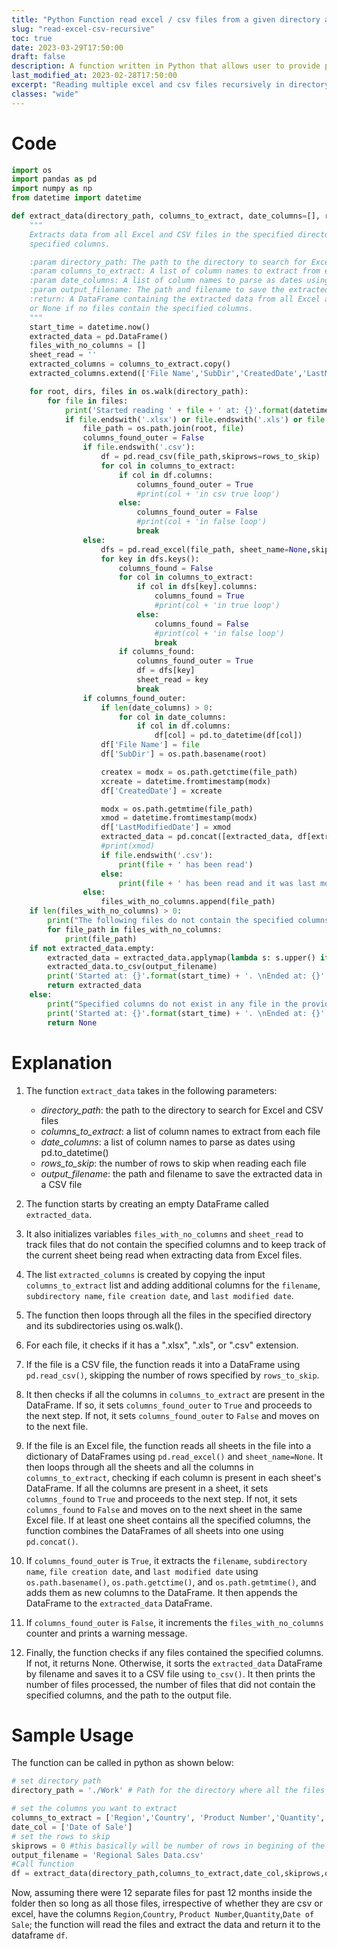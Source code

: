 ```yaml
---
title: "Python Function read excel / csv files from a given directory and its subdirectories"
slug: "read-excel-csv-recursive"
toc: true
date: 2023-03-29T17:50:00
draft: false
description: A function written in Python that allows user to provide parameters and then checks all excel and csv files to extract data where conditions are met.
last_modified_at: 2023-02-28T17:50:00
excerpt: "Reading multiple excel and csv files recursively in directory and subdirectories"
classes: "wide"
---
```


# Code

```python
import os
import pandas as pd
import numpy as np
from datetime import datetime 

def extract_data(directory_path, columns_to_extract, date_columns=[], rows_to_skip=0, output_filename='output.csv'):
    """
    Extracts data from all Excel and CSV files in the specified directory and its subdirectories that contain all the
    specified columns.

    :param directory_path: The path to the directory to search for Excel and CSV files.
    :param columns_to_extract: A list of column names to extract from each file.
    :param date_columns: A list of column names to parse as dates using pd.to_datetime().
    :param output_filename: The path and filename to save the extracted data in a csv
    :return: A DataFrame containing the extracted data from all Excel and CSV files that contain the specified columns,
    or None if no files contain the specified columns.
    """
    start_time = datetime.now()
    extracted_data = pd.DataFrame()
    files_with_no_columns = []
    sheet_read = ''
    extracted_columns = columns_to_extract.copy()
    extracted_columns.extend(['File Name','SubDir','CreatedDate','LastModifiedDate'])

    for root, dirs, files in os.walk(directory_path):
        for file in files:
            print('Started reading ' + file + ' at: {}'.format(datetime.now()) + ' ...')
            if file.endswith('.xlsx') or file.endswith('.xls') or file.endswith('.csv'):
                file_path = os.path.join(root, file)
                columns_found_outer = False
                if file.endswith('.csv'):
                    df = pd.read_csv(file_path,skiprows=rows_to_skip)
                    for col in columns_to_extract:
                        if col in df.columns:
                            columns_found_outer = True
                            #print(col + 'in csv true loop')
                        else:
                            columns_found_outer = False
                            #print(col + 'in false loop')
                            break
                else:
                    dfs = pd.read_excel(file_path, sheet_name=None,skiprows=rows_to_skip)
                    for key in dfs.keys():
                        columns_found = False
                        for col in columns_to_extract:
                            if col in dfs[key].columns:
                                columns_found = True
                                #print(col + 'in true loop')
                            else:
                                columns_found = False
                                #print(col + 'in false loop')
                                break
                        if columns_found:
                            columns_found_outer = True
                            df = dfs[key]
                            sheet_read = key
                            break
                if columns_found_outer:
                    if len(date_columns) > 0:
                        for col in date_columns:
                            if col in df.columns:
                                df[col] = pd.to_datetime(df[col])
                    df['File Name'] = file
                    df['SubDir'] = os.path.basename(root)

                    createx = modx = os.path.getctime(file_path)
                    xcreate = datetime.fromtimestamp(modx)
                    df['CreatedDate'] = xcreate

                    modx = os.path.getmtime(file_path)
                    xmod = datetime.fromtimestamp(modx)
                    df['LastModifiedDate'] = xmod
                    extracted_data = pd.concat([extracted_data, df[extracted_columns]], ignore_index=True)
                    #print(xmod)
                    if file.endswith('.csv'):
                        print(file + ' has been read')
                    else:
                        print(file + ' has been read and it was last modified on ' + xmod.strftime('%Y-%m-%d') + '. The name of the sheet that was read is: ' + sheet_read)
                else:
                    files_with_no_columns.append(file_path)
    if len(files_with_no_columns) > 0:
        print("The following files do not contain the specified columns:")
        for file_path in files_with_no_columns:
            print(file_path)
    if not extracted_data.empty:
        extracted_data = extracted_data.applymap(lambda s: s.upper() if type(s) == str else s).fillna('')
        extracted_data.to_csv(output_filename)
        print('Started at: {}'.format(start_time) + '. \nEnded at: {}'.format(datetime.now()) + '. \nTime elapsed (hh:mm:ss.ms) {}'.format(datetime.now() - start_time))
        return extracted_data
    else:
        print("Specified columns do not exist in any file in the provided directory.")
        print('Started at: {}'.format(start_time) + '. \nEnded at: {}'.format(datetime.now()) + '. \nTime elapsed (hh:mm:ss.ms) {}'.format(datetime.now() - start_time))
        return None
```

# Explanation

1. The function `extract_data` takes in the following parameters:

    * *directory_path*: the path to the directory to search for Excel and CSV files
    * *columns_to_extract*: a list of column names to extract from each file
    * *date_columns*: a list of column names to parse as dates using pd.to_datetime()
    * *rows_to_skip*: the number of rows to skip when reading each file
    * *output_filename*: the path and filename to save the extracted data in a CSV file

2. The function starts by creating an empty DataFrame called `extracted_data`.

3. It also initializes variables `files_with_no_columns` and `sheet_read` to track files that do not contain the specified columns and to keep track of the current sheet being read when extracting data from Excel files.

4. The list `extracted_columns` is created by copying the input `columns_to_extract` list and adding additional columns for the `filename`, `subdirectory name`, `file creation date`, and `last modified date`.

5. The function then loops through all the files in the specified directory and its subdirectories using os.walk().

6. For each file, it checks if it has a ".xlsx", ".xls", or ".csv" extension.

7. If the file is a CSV file, the function reads it into a DataFrame using `pd.read_csv()`, skipping the number of rows specified by `rows_to_skip`. 

8. It then checks if all the columns in `columns_to_extract` are present in the DataFrame. If so, it sets `columns_found_outer` to `True` and proceeds to the next step. If not, it sets `columns_found_outer` to `False` and moves on to the next file.

9. If the file is an Excel file, the function reads all sheets in the file into a dictionary of DataFrames using `pd.read_excel()` and `sheet_name=None`. It then loops through all the sheets and all the columns in `columns_to_extract`, checking if each column is present in each sheet's DataFrame. If all the columns are present in a sheet, it sets `columns_found` to `True` and proceeds to the next step. If not, it sets `columns_found` to `False` and moves on to the next sheet in the same Excel file. If at least one sheet contains all the specified columns, the function combines the DataFrames of all sheets into one using `pd.concat()`.

10. If `columns_found_outer` is `True`, it extracts the `filename`, `subdirectory name`, `file creation date`, and `last modified date` using `os.path.basename()`, `os.path.getctime()`, and `os.path.getmtime()`, and adds them as new columns to the DataFrame. It then appends the DataFrame to the `extracted_data` DataFrame.

11. If `columns_found_outer` is `False`, it increments the `files_with_no_columns` counter and prints a warning message.

12. Finally, the function checks if any files contained the specified columns. If not, it returns None. Otherwise, it sorts the `extracted_data` DataFrame by filename and saves it to a CSV file using `to_csv()`. It then prints the number of files processed, the number of files that did not contain the specified columns, and the path to the output file.

# Sample Usage

The function can be called in python as shown below:

```python
# set directory path
directory_path = './Work' # Path for the directory where all the files containing data for  extraction are to be searched

# set the columns you want to extract
columns_to_extract = ['Region','Country', 'Product Number','Quantity','Date of Sale']
date_col = ['Date of Sale']
# set the rows to skip
skiprows = 0 #this basically will be number of rows in begining of the files which must be skipped to reach the header row of the data
output_filename = 'Regional Sales Data.csv'
#Call function
df = extract_data(directory_path,columns_to_extract,date_col,skiprows,output_filename)
```

Now, assuming there were 12 separate files for past 12 months inside the folder then so long as all those files, irrespective of whether they are csv or excel, have the columns `Region`,`Country`, `Product Number`,`Quantity`,`Date of Sale`; the function will read the files and extract the data and return it to the dataframe `df`.